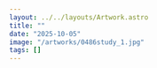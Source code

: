 ```yaml
---
layout: ../../layouts/Artwork.astro
title: ""
date: "2025-10-05"
image: "/artworks/0486study_1.jpg"
tags: []
---
```



